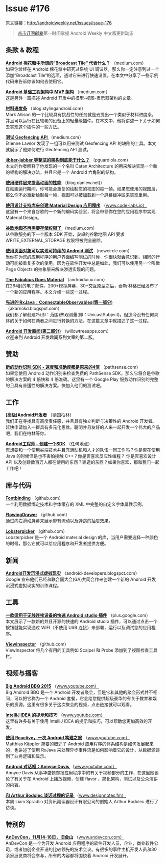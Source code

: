 # Issue #176

>
原文链接：<http://androidweekly.net/issues/issue-176>

> [点击订阅邮箱](http://tinyletter.com/androidweeklycn)第一时间掌握 Android Weekly 中文版更新动态

## 条款 & 教程

**[Android 棉花糖中所谓的”Broadcast Tile“ 代表什么？](https://medium.com/@kcoppock/android-m-what-s-that-broadcast-tile-for-d1cd3a477a5f#.kp31dowmi)**
（medium.com）  
如果你曾经在 Android 棉花糖中研究过系统 UI 调谐器，那么你一定注意到过一个添加”Broadcast Tile“的选项，通过它来进行快速设置。在本文中分享了一些示例代码来告诉你该如何去使用它。

**[Android 基础工程架构中 MVP 架构](https://medium.com/mobiwise-blog/android-basic-project-architecture-for-mvp-72f4b33252d0#.4qajgfbg2)**
（medium.com）  
这是另外一篇描述 Android 开发中的模型-视图-表示器架构的文章。

**[材料进度条](https://blog.stylingandroid.com/material-progressbar/)**
（blog.stylingandroid.com）  
Mark Allison 的一个比较具有挑战性的任务就是去提出一个类似于材料进度条，并且可以运行在比较老的设备上的轻量级插件。在本文中，他将讲述一下关于如何去实现这个插件的一些方法。

**[测试 Geofencing API ](https://medium.com/@etiennelawlor/testing-the-geofencing-api-2e4dcbff94b4#.nb7sy9ou1)**
（medium.com）  
Etienne Lawlor 发现了一组可以用来测试 Geofencing API  的缺陷的工具。本文就展示了他如何进行 Geofencing API 测试。

**[ jibber-jabber 等整洁的架构到底能干什么？](http://pguardiola.com/blog/clean-architecture-part-1/)**
（pguardiola.com）  
本文的作者解释了他发现的一个名叫 Catan Architecture 的用来解决实现一个新的架构的解决办法，并且它是一个 Android 六角形的结构。

**[使用硬件层来提高动画的性能](http://blog.danlew.net/2015/10/20/using-hardware-layers-to-improve-animation-performance/)**
（blog.danlew.net)）  
在动画运行期间，你可能会重复的绘制您的视图的每一帧。如果您使用的视图层，那么你不必重新绘制每一帧，视图可以被加载到一个屏幕缓冲区来实现重用。

**[使用设计支持库来创建 Material Design 应用程序](http://www.code-labs.io/codelabs/material-design-style/index.html?index=..%2F..%2Findex#0)**
（www.code-labs.io）  
这里有一个来自谷歌的一个新的编码实验室，将会带领你在您的应用程序中实现 Material Design。

**[谷歌地图不再需要存储权限了 ](https://medium.com/google-developer-experts/storage-permission-with-google-maps-on-android-d2bc7ead412a#.645uu32l4)**
（medium.com）  
从谷歌服务的下一个版本 SDK 开始，安卓的谷歌地图 API 要求 WRITE_EXTERNAL_STORAGE 权限将被完全删除。

**[使用页面对象可以实现可持续的 Android 测试](https://newcircle.com/s/post/1772/2015/10/16/tutorial-sustainable-android-tests-with-page-objects)**
（newcircle.com）  
当你在为您的应用程序的用户界面编写测试的时候，你很快就会意识到，相同的行动可能被重复多次的使用。因为在软件开发中总是如此，我们可以使用另一个叫做 Page Objects 的抽象层来解决渗透实现的问题。

**[The Fabulous Goes Material](http://androiduiux.com/2015/10/20/the-fabulous-goes-material/)**
（androiduiux.com）  
在264封的电子邮件，200+模拟屏幕，30+交互原型之后，泰勒·林格已经发布了一个新的应用程序。本文介绍一些这一过程。

**[先进的 RxJava：ConnectableObservables(第一部分)](http://akarnokd.blogspot.com/2015/10/connectableobservables-part-1.html)**
（akarnokd.blogspot.com）  
我们都了解创建冷(即：范围)热观测量(即：UnicastSubject)，但迄今没有任何具体的关于如何在两者之间进行转换的方法。在这篇文章中就描述了这一过程。

**[Android 开发趣闻(第二部分)](http://willowtreeapps.com/blog/android-development-tidbits-no-2/?utm_source=social&utm_medium=social&utm_campaign=android-development-tidbits-no2_CF)**
（willowtreeapps.com）  
欢迎来到 Android 开发趣闻系列文章的第二版。

## 赞助

**[新的动作识别 SDK - 速度和准确度都是原来的4倍](https://pathsense.com/awesomeactivity/)**
（pathsense.com）  
如果您使用 Android 动作识别来检查免费的 PathSense SDK，那么它将会是谷歌的解决方案的 4 倍快和 4 倍准确。这里有一个 Google Play 服务动作识别的完整的且具有普适性的解决方案。快加入他们的测试吧。

## 工作

**[(高级)Android开发者](https://blinkist.recruiterbox.com/jobs/fk0h8ny)**
（德国柏林）  
我们正在寻找具有高度责任感，并且具有独立判断与决策性的 Android 开发者。赶快申请加入一群具有多元化思维，聪明并且友好的人来一起开发一个伟大的产品吧，我们在柏林等你。

**[Android工程师 - 创建一个SDK](https://pspdfkit.com/jobs/#android)**
（任何地点）  
您想要和一个使用尖端技术并且充满动机和人才的队伍一同工作吗？你是否在使用 Java 的时候但是也不害怕接触 C++？你是否喜欢反应性编程？ 你是否喜欢设计 API 以及创建数百万人都在使用的东西？建造的东西？如果你喜欢，那和我们一起工作吧！

## 库与代码

**[Fontbinding](https://github.com/elevenetc/TextSurface)**
（github.com）  
一个利用数据绑定技术和字体缓存的 XML 中完整的自定义字体属性示例。

**[FlowingDrawer](https://github.com/mxn21/FlowingDrawer)**
（github.com）  
通过向右滑动屏幕来展示带有流动以及弹跳的抽屉效果。

**[Lobsterpicker](https://github.com/LarsWerkman/Lobsterpicker)**
（github.com）  
Lobsterpicker 是一个 Android material design 的库，当用户需要选择一种颜色的时候，那么它就可以给应用程序和开发者提供方便。

## 新闻

**[Android开发沉浸式虚拟现实](http://android-developers.blogspot.com/2015/10/google-developers-teams-up-with-general.html?linkId=18162703)**
（android-developers.blogspot.com）  
Google 宣布他们已经和联合国大会(GA)共同合作来创建一个新的 Android 开发沉浸式虚拟现实的训练课程。

## 工具

**[一款适用于无线连接设备的快速 Android studio 插件](https://plus.google.com/113580734717729548552/posts/D4Hum4Fhw6i)**
（plus.google.com）  
本文展示了一款新的并且开源的快速的 Android studio 插件，可以通过点击一个按钮就能实现通过 WIFI（不使用 USB 连接）来部署，运行以及调试您的应用程序。

**[ViewInspector](https://github.com/xfumihiro/ViewInspector)**
（github.com）  
ViewInspector 将几个有用的工具例如  Scalpel 和 Probe 添加到了视图检查工具栏。

## 视频与播客

**[Big Android BBQ 2015](https://www.youtube.com/playlist?list=PLWz5rJ2EKKc_HyE1QX9heAgTPdAMqc50z)**
（www.youtube.com）  
Big Android BBQ 是一个 Android 开发者聚会，但是它和其他的聚会形式并不相同，可以把它称为一个 Android 套餐，它会给您提供超级豪华的有关于教育和娱乐的资源。这里有很多关于这次聚会的视频，点击链接就可以观看。

**[IntelliJ IDEA 的提示和技巧](https://www.youtube.com/watch?v=eq3KiAH4IBI)**
（www.youtube.com）  
这里有许多有关于使用 IntelliJ IDEA 的提示和技巧，可以帮助您更加高效的开发。

**[使用 Reactive，一次 Android 构建之旅](https://www.youtube.com/watch?v=R16OHcZJTno&feature=youtu.be)**
（www.youtube.com）  
Matthias Käppler 简要的概述了 Android 应用程序的体系结构是如何发展起来的，也讲述了使用 RxJava 来处理异步事件流是如何影响着它的设计，从数据源谈到了业务逻辑和显示。

**[Android 对话框：Annyce Davis ](https://www.youtube.com/watch?v=t1mF7_R59iI)**
（www.youtube.com）  
Annyce Davis 从事华盛顿邮报应用程序中的有关于视频部分的工作，在这里她谈论了有关于在 Android 上播放视频，创建 flavor ，简化架构，测试以及公众演讲的内容。

**[和 Arthur Bodolec 谈话过程的记录 ](http://www.designnotes.fm/all/with-arthur-bodolec)**
（www.designnotes.fm）  
本周  Liam Spradlin 对资讯阅读器设计有限公司的创始人 Arthur Bodolec 进行了访谈。

## 特别的

**[AnDevCon，11月14-16日，旧金山](http://www.andevcon.com/)**
（www.andevcon.com）  
 AnDevCon 是一个为开发 Android 应用程序的软件开发人员，企业，商业软件公司，或者初创企业开设的比较领先的技术会议。有很多的事件主机开发人员和30余家展览商将会参与，所有的内容都将围绕着 Android 开发展开。
